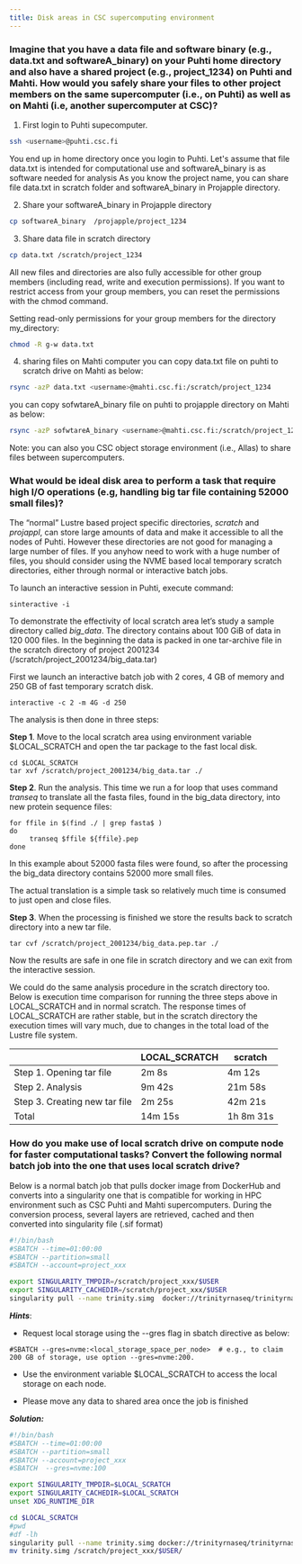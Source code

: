 ```yaml
---
title: Disk areas in CSC supercomputing environment
---
```


### Imagine that you have a data file and software binary (e.g., data.txt and softwareA_binary) on your Puhti home directory and  also have a shared project (e.g., project_1234) on Puhti and Mahti. How would you safely share your files to other project members on the same supercomputer (i.e., on Puhti) as well as on Mahti (i.e, another supercomputer at CSC)?

1. First login to Puhti supecomputer.

```bash
ssh <username>@puhti.csc.fi
```
You end up in home directory once you login to Puhti. Let's assume that file data.txt is intended for computational use and softwareA_binary is as software needed for analysis
As you know the project name, you can share file data.txt in scratch folder and softwareA_binary in Projapple directory.

2. Share your softwareA_binary in Projapple directory

```bash
cp softwareA_binary  /projapple/project_1234
````

3. Share data file in scratch directory
```bash
cp data.txt /scratch/project_1234
```
All new files and directories are also fully accessible for other group members (including read, write and execution permissions). If you want to restrict access from your group members, you can reset the permissions with the chmod command.

Setting read-only permissions for your group members for the directory my_directory:

```bash
chmod -R g-w data.txt
```
4. sharing files on Mahti computer
you can copy data.txt file on puhti to scratch drive on Mahti as below:

```bash
rsync -azP data.txt <username>@mahti.csc.fi:/scratch/project_1234
```
you can copy sofwtareA_binary file on puhti to projapple directory on Mahti as below:

```bash
rsync -azP sofwtareA_binary <username>@mahti.csc.fi:/scratch/project_1234
```

Note: you can also you CSC object storage environment (i.e., Allas) to share files between supercomputers.

### What would be ideal disk area to perform a task that require high I/O operations (e.g, handling big tar file containing 52000 small files)?

The “normal” Lustre based project specific directories, *scratch* and *projappl*, can store large amounts of data and make it accessible to all the nodes of Puhti. However these directories are not good for managing a large number of files.  If you anyhow need to work with a huge number of files, you should consider using the NVME based local temporary scratch directories, either through normal or interactive batch jobs.

To launch an interactive session in Puhti, execute command:
```text
sinteractive -i
```
To demonstrate the effectivity of local scratch area let’s study a sample directory called *big_data*. The directory contains about 100 GiB of data in 120 000 files. In the beginning the data is packed in one tar-archive file in the scratch directory of project 2001234 (/scratch/project_2001234/big_data.tar)

First we launch an interactive batch job with 2 cores, 4 GB of memory and 250 GB of fast temporary scratch disk.
```text
interactive -c 2 -m 4G -d 250
```
The analysis is then done in three steps:

**Step 1**. Move to the local scratch area using environment variable $LOCAL_SCRATCH and open the tar package to the fast local disk.
```
cd $LOCAL_SCRATCH
tar xvf /scratch/project_2001234/big_data.tar ./
```

**Step 2**. Run the analysis. This time we run a for loop that uses command *transeq* to translate all the fasta files, found in the big_data directory, 
into new protein sequence files:
```text
for ffile in $(find ./ | grep fasta$ )
do
     transeq $ffile ${ffile}.pep
done 
```
In this example about 52000 fasta files were found, so after the processing the big_data directory contains 52000 more small files. 

The actual translation is a simple task so relatively much time is consumed to just open and close files.


**Step 3**. When the processing is finished we store the results back to scratch directory into a new tar file.

```text
tar cvf /scratch/project_2001234/big_data.pep.tar ./
```
Now the results are safe in one file in scratch directory and we can exit from the interactive session.

We could do the same analysis procedure in the scratch directory too.  Below is execution time comparison for running the three steps above in LOCAL_SCRATCH and in normal scratch.  The response times of LOCAL_SCRATCH are rather stable, but in the scratch directory the execution times will vary much, due to changes in the total load of the Lustre file system.

|                               | LOCAL_SCRATCH |         scratch|
|-------------------------------|---------------|----------------|    
|Step 1. Opening tar file       | 2m 8s         |   4m 12s       |
|Step 2. Analysis               | 9m 42s        |   21m 58s      |
|Step 3. Creating new tar file  | 2m 25s        |   42m 21s      | 
|Total                          | 14m 15s       |   1h 8m 31s    |
              
 
### How do you make use of local scratch drive on compute node for faster computational tasks? Convert the following normal batch job into the one that uses local scratch drive?

Below is a normal batch job that pulls docker image from DockerHub and converts into a singularity one  that is compatible for working in HPC environment such as CSC Puhti and Mahti supercomputers. During the conversion process, several layers are retrieved, cached and then converted into singularity file (.sif format)

```bash
#!/bin/bash
#SBATCH --time=01:00:00
#SBATCH --partition=small
#SBATCH --account=project_xxx

export SINGULARITY_TMPDIR=/scratch/project_xxx/$USER
export SINGULARITY_CACHEDIR=/scratch/project_xxx/$USER
singularity pull --name trinity.simg  docker://trinityrnaseq/trinityrnaseq
```

***Hints***:
- Request local storage using the --gres flag  in sbatch directive as below:

```
#SBATCH --gres=nvme:<local_storage_space_per_node>  # e.g., to claim 200 GB of storage, use option --gres=nvme:200. 

```
- Use the environment variable $LOCAL_SCRATCH to access the local storage on each node.

- Please move any data to shared area once  the job is finished


***Solution:***

```bash
#!/bin/bash
#SBATCH --time=01:00:00
#SBATCH --partition=small
#SBATCH --account=project_xxx
#SBATCH  --gres=nvme:100

export SINGULARITY_TMPDIR=$LOCAL_SCRATCH
export SINGULARITY_CACHEDIR=$LOCAL_SCRATCH
unset XDG_RUNTIME_DIR

cd $LOCAL_SCRATCH
#pwd
#df -lh
singularity pull --name trinity.simg docker://trinityrnaseq/trinityrnaseq
mv trinity.simg /scratch/project_xxx/$USER/                                                            
```

